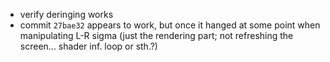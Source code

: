 - verify deringing works
- commit `27bae32` appears to work, but once it hanged at some point when manipulating L-R sigma (just the rendering part; not refreshing the screen... shader inf. loop or sth.?)